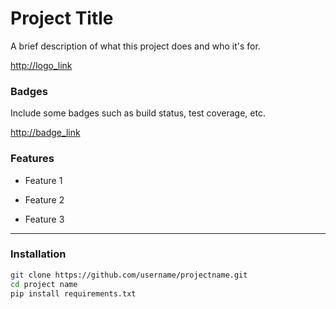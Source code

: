 # Project Title



A brief description of what this project does and who it's for.

<http://logo_link>

### Badges

Include some badges such as build status, test coverage, etc.

<http://badge_link>

### Features

- Feature 1

- Feature 2

- Feature 3

---

### Installation

```bash
git clone https://github.com/username/projectname.git
cd project name
pip install requirements.txt
```
